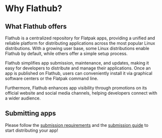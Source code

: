 # Why Flathub?

## What Flathub offers

Flathub is a centralized repository for Flatpak apps, providing a
unified and reliable platform for distributing applications across the
most popular Linux distributions. With a growing user base, some Linux
distributions enable Flathub by default, while others offer a simple
setup process.

Flathub simplifies app submission, maintenance, and updates, making it
easy for developers to distribute and manage their applications. Once an
app is published on Flathub, users can conveniently install it via
graphical software centers or the Flatpak command line.

Furthermore, Flathub enhances app visibility through promotions on its
official website and social media channels, helping developers connect
with a wider audience.

## Submitting apps

Please follow the [submission requirements](/docs/for-app-authors/requirements)
and the [submission guide](/docs/for-app-authors/submission) to start
distributing your app!
